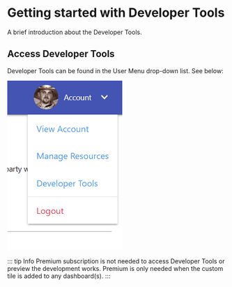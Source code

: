 # Getting started with Developer Tools
A brief introduction about the Developer Tools.

## Access Developer Tools
Developer Tools can be found in the User Menu drop-down list. See below:

<img src="./assets/access_developer_tools.png" alt="Access Developer Tool" class="zoomable-image" />

::: tip Info
Premium subscription is not needed to access Developer Tools or preview the development works. Premium is only
needed when the custom tile is added to any dashboard(s).
:::
